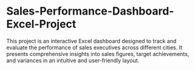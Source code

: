 # Sales-Performance-Dashboard-Excel-Project
This project is an interactive Excel dashboard designed to track and evaluate the performance of sales executives across different cities. It presents comprehensive insights into sales figures, target achievements, and variances in an intuitive and user-friendly layout.
